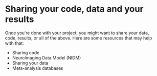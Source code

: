 # Sharing your code, data and your results

Once you're done with your project, you might want to share your data, code, results, or all of the above. Here are some resources that may help with that:

* Sharing code
* NeuroImaging Data Model (NIDM)
* Sharing your data
* Meta-analysis databases
